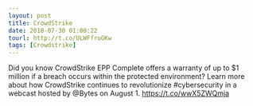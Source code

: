```yaml
---
layout: post
title: CrowdStrike
date: 2018-07-30 01:00:22
tourl: http://t.co/ULWFfruGKw
tags: [Crowdstrike]
---
```

Did you know CrowdStrike EPP Complete offers a warranty of up to $1 million if a breach occurs within the protected environment? Learn more about how CrowdStrike continues to revolutionize #cybersecurity in a webcast hosted by @Bytes on August 1. https://t.co/wwX5ZWQmja